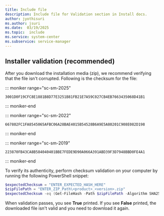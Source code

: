 ```yaml
---
title: Include file
description: Include file for Validation section in Install docs.
author: jyothisuri
ms.author: jsuri
ms.date:  03/19/2025
ms.topic:  include
ms.service: system-center
ms.subservice: service-manager
---
```


## Installer validation (recommended) 

After you download the installation media (zip), we recommend verifying that the file isn't corrupted. Following is the checksum for the file:

::: moniker range="sc-sm-2025"

```
3001D0F19CFC8E1881B8D77E3251B81FB21E7A59C027CB4EB7663435068D41B1
```

::: moniker-end

::: moniker range="sc-sm-2022"

```
667802FC1FA8545065AFBC06A28BAE4015B54528B6A9E5A80201C908E082D198
```

::: moniker-end

::: moniker range="sc-sm-2019"

```
223870FB43CA8B584040401BBE7FEDE9D90A066A391ABD39F3D7948BBD0FE4A1
```

::: moniker-end

To verify its authenticity, perform checksum validation on your computer by running the following PowerShell snippet:

```powershell
$expectedChecksum = "ENTER_EXPECTED_HASH_HERE"
$zipFilePath = "ENTER_ZIP_Path\<product>_<version>.zip"
$expectedChecksum -eq (Get-FileHash -Path $zipFilePath -Algorithm SHA256).Hash
```

When validation passes, you see **True** printed. If you see **False** printed, the downloaded file isn't valid and you need to download it again.
